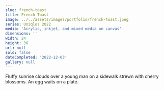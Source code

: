 ```yaml
---
slug: french-toast
title: French Toast
image: ../../assets/images/portfolio/french-toast.jpeg
series: Uniqlos 2022
media: 'Acrylic, inkjet, and mixed media on canvas'
dimensions: ''
width: 24
height: 36
url: null
sold: false
dateCompleted: '2022-12-03'
gallery: null
---
```

Fluffy sunrise clouds over a young man on a sidewalk strewn with cherry blossoms. An egg waits on a plate.
